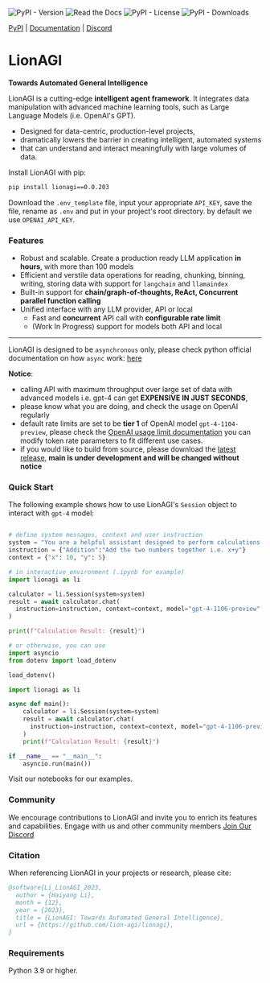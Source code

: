 ![PyPI - Version](https://img.shields.io/pypi/v/lionagi?labelColor=233476aa&color=231fc935)  ![Read the Docs](https://img.shields.io/readthedocs/lionagi)  ![PyPI - License](https://img.shields.io/pypi/l/lionagi?color=231fc935) ![PyPI - Downloads](https://img.shields.io/pypi/dm/lionagi?color=blue)



[PyPI](https://pypi.org/project/lionagi/) | [Documentation](https://lionagi.readthedocs.io/en/latest/) | [Discord](https://discord.gg/mzDD5JtYRp)

  
# LionAGI
**Towards Automated General Intelligence**


LionAGI is a cutting-edge **intelligent agent framework**. It integrates data manipulation with advanced machine learning tools, such as Large Language Models (i.e. OpenAI's GPT). 
- Designed for data-centric, production-level projects,
- dramatically lowers the barrier in creating intelligent, automated systems
- that can understand and interact meaningfully with large volumes of data. 

Install LionAGI with pip:

```bash
pip install lionagi==0.0.203
```
Download the `.env_template` file, input your appropriate `API_KEY`, save the file, rename as `.env` and put in your project's root directory. 
by default we use `OPENAI_API_KEY`.



### Features
- Robust and scalable. Create a production ready LLM application **in hours**, with more than 100 models
- Efficient and verstile data operations for reading, chunking, binning, writing, storing data with support for `langchain` and `llamaindex`
- Built-in support for **chain/graph-of-thoughts, ReAct, Concurrent parallel function calling** 
- Unified interface with any LLM provider, API or local
  - Fast and **concurrent** API call with **configurable rate limit**
  - (Work In Progress) support for models both API and local
---
LionAGI is designed to be `asynchronous` only, please check python official documentation on how `async` work: [here](https://docs.python.org/3/library/asyncio.html)


**Notice**: 
* calling API with maximum throughput over large set of data with advanced models i.e. gpt-4 can get **EXPENSIVE IN JUST SECONDS**,
* please know what you are doing, and check the usage on OpenAI regularly
* default rate limits are set to be **tier 1** of OpenAI model `gpt-4-1104-preview`, please check the [OpenAI usage limit documentation](https://platform.openai.com/docs/guides/rate-limits?context=tier-free) you can modify token rate parameters to fit different use cases.
* if you would like to build from source, please download the [latest release](https://github.com/lion-agi/lionagi/releases),  **main is under development and will be changed without notice**


### Quick Start

The following example shows how to use LionAGI's `Session` object to interact with `gpt-4` model:

```python

# define system messages, context and user instruction
system = "You are a helpful assistant designed to perform calculations."
instruction = {"Addition":"Add the two numbers together i.e. x+y"}
context = {"x": 10, "y": 5}
```

```python
# in interactive environment (.ipynb for example)
import lionagi as li

calculator = li.Session(system=system)
result = await calculator.chat(
  instruction=instruction, context=context, model="gpt-4-1106-preview"
)

print(f"Calculation Result: {result}")
```

```python
# or otherwise, you can use
import asyncio
from dotenv import load_dotenv

load_dotenv()

import lionagi as li

async def main():
    calculator = li.Session(system=system)
    result = await calculator.chat(
      instruction=instruction, context=context, model="gpt-4-1106-preview"
    )
    print(f"Calculation Result: {result}")

if __name__ == "__main__":
    asyncio.run(main())
```

Visit our notebooks for our examples. 

### Community

We encourage contributions to LionAGI and invite you to enrich its features and capabilities. Engage with us and other community members [Join Our Discord](https://discord.gg/7RGWqpSxze)

### Citation

When referencing LionAGI in your projects or research, please cite:

```bibtex
@software{Li_LionAGI_2023,
  author = {Haiyang Li},
  month = {12},
  year = {2023},
  title = {LionAGI: Towards Automated General Intelligence},
  url = {https://github.com/lion-agi/lionagi},
}
```


### Requirements
Python 3.9 or higher. 

